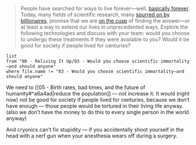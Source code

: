 > People have searched for ways to live forever—well, [basically forever](https://www.washingtonpost.com/history/2022/05/01/immortality-gilgamesh-bezos-thiel/). Today, many fields of scientific research, many [spurred on by billionaires](https://abcnews.go.com/blogs/technology/2012/08/human-immortality-in-33-years-claims-dmitry-itskovs-2045-initiative), promise that we are [on the cusp](https://www.cnbc.com/2019/05/08/techs-next-big-disruption-could-be-delaying-death.html) of finding the answer—or at least a way to extend our lives in unprecedented ways. Explore the following technologies and discuss with your team: would you choose to undergo these treatments if they were available to you? Would it be good for society if people lived for centuries?

```dataview
list
from "08 - Reliving It Up/03 - Would you choose scientific immortality—and should anyone"
where file.name != "03 - Would you choose scientific immortality—and should anyone"
```

We need to [[05 - Birth rates, bad times, and the future of humanity#^a6a4ad|reduce the population]] — not increase it. It would (right now) not be good for society if people lived for centuries, because we don’t have enough — those people would be tortured in their living life anyway. (also we don’t have the money to do this to every single person in the world anyway)

And cryonics can’t fix stupidity —  if you accidentally shoot yourself in the head with a nerf gun when your anesthesia wears off during a surgery. 